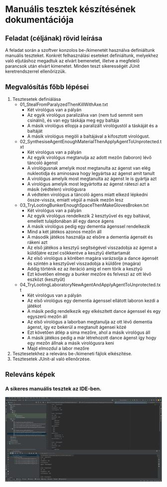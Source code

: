 # Manuális tesztek készítésének dokumentációja

## Feladat (céljának) rövid leírása

A feladat során a szoftver konzolos be-/kimenetét használva definiáltunk manuális teszteket. Konkrét felhasználási eseteket definiáltunk, melyekhez való eljutáshoz megadtuk az elvárt 
bemenetet, illetve a megfelelő parancsok után elvárt kimenetet. Minden teszt sikerességét JUnit keretrendszerrel ellenőrizzük.

## Megvalósítás főbb lépései

1) Tesztesetek definiálása
	* 01_StealFromParalyzedThenKillWithAxe.txt
		- Két virológus van a pályán
		- Az egyik virológus paralizálva van (nem tud semmit sem csinálni), és van egy táskája meg egy baltája
		- A másik virológus ellopja a paralizált virológustól a táskáját és a baltáját
		- A másik virológus megöli a baltájával a kifosztott virológust.
	* 02_SynthesiseAgentEnoughMaterialThenApplyAgentToUnprotected.txt
		- Két virológus van a pályán
		- Az egyik virológus megtanulja az adott mezőn (laboron) lévő táncoló ágenst
		- A virológusnak amelyik most megtanulta az ágenst van elég nukleotidja és aminosava hogy legyártsa az ágenst amit tanult
		- A virológus amelyik most megtanulta az ágenst le is gyártja azt
		- A virológus amelyik most legyártotta az ágenst ráteszi azt a másik (védtelen) virológusra
		- A védtelen virológus a táncoló ágens miatt elkezd lépkedni össze-vissza, emiatt végül a másik mezőn lesz
	* 03_TryLootingBunkerEnoughSpaceThenMakeGlovesBroken.txt
		- Két virológus van a pályán
		- Az egyik virológus rendelkezik 2 kesztyűvel és egy baltával, emellett tulajdonában áll egy dance ágens
		- A másik virológus pedig egy dementia ágenssel rendelkezik
		- Mind a két játékos azonos mezőn áll
		- A második játékos használja az elsőre a dementia ágensét és rákeni azt
		- Az első játékos a kesztyű segítségével visszadobja az ágenst a küldőjére ezzel csökkentve a kesztyű élettartamát
		- Az első virológus a körében magára varázsolja a dance ágensét és szintén a kesztyűvel visszadobja a küldőre (magára)
		- Addig történik ez az iteráció amíg el nem törik a kesztyű
		- Ezt követően elmegy a bunker mezőre és felveszi az ott lévő eszközt (kesztyűt)
	* 04_TryLootingLaboratoryNewAgentAndApplyAgentToUnprotected.txt
		- Két virológus van a pályán
		- Az első virológus egy dementia ágenssel ellátott laboron kezdi a játékot
		- A másik pedig rendelkezik egy elkészített dance ágenssel és egy egyszerű mezőn áll 
		- Az első virológus a laborban megtanulja az ott lévő dementia ágenst, így ez bekerül a megtanult ágensei közé
		- Ezt követően átlép a sima mezőre, ahol a másik virológus áll
		- A másik játékos pedig a már létrehozott dance ágenst így hogy egy mezőn állnak a másik virológusra keni
		- Majd elmozdul a labor mezőre
2) Tesztesetekhez a releváns be-/kimeneti fájlok elkészítése.
3) Tesztesetek JUnit-al való ellenőrzése.

## Releváns képek

### A sikeres manuális tesztek az IDE-ben.

![successful-test](All_tests_passed.png)
